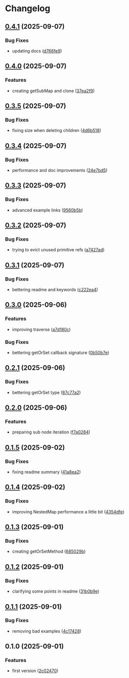 # Changelog

## [0.4.1](https://github.com/codibre/js-utils/compare/js-tuple@0.4.0...${npm.name}@0.4.1) (2025-09-07)

### Bug Fixes

* updating docs ([d766fe9](https://github.com/codibre/js-utils/commit/d766fe90aac6d657d7a59113d725996cd54e6e89))

## [0.4.0](https://github.com/codibre/js-utils/compare/js-tuple@0.3.5...${npm.name}@0.4.0) (2025-09-07)

### Features

* creating getSubMap and clone ([37ea2f9](https://github.com/codibre/js-utils/commit/37ea2f97b5cd0dff7ae0583502075eee49fb89b5))

## [0.3.5](https://github.com/codibre/js-utils/compare/js-tuple@0.3.4...${npm.name}@0.3.5) (2025-09-07)

### Bug Fixes

* fixing size when deleting children ([4d6b518](https://github.com/codibre/js-utils/commit/4d6b5184680846ecc5c8ae6e9c7c2fa150c6d2d8))

## [0.3.4](https://github.com/codibre/js-utils/compare/js-tuple@0.3.3...${npm.name}@0.3.4) (2025-09-07)

### Bug Fixes

* performance and doc improvements ([24e7bd5](https://github.com/codibre/js-utils/commit/24e7bd5992267f8d6ae02cbc5ca8dd3f48557bd3))

## [0.3.3](https://github.com/codibre/js-utils/compare/js-tuple@0.3.2...${npm.name}@0.3.3) (2025-09-07)

### Bug Fixes

* advanced example links ([9560b5b](https://github.com/codibre/js-utils/commit/9560b5b8a502075822fb431da49dac4bd3f628f5))

## [0.3.2](https://github.com/codibre/js-utils/compare/js-tuple@0.3.1...${npm.name}@0.3.2) (2025-09-07)

### Bug Fixes

* trying to evict unused primitive refs ([a7427ad](https://github.com/codibre/js-utils/commit/a7427ad8dd2d1676d07835ce6a77b115ddda92d1))

## [0.3.1](https://github.com/codibre/js-utils/compare/js-tuple@0.3.0...${npm.name}@0.3.1) (2025-09-07)

### Bug Fixes

* bettering readme and keywords ([c222ea4](https://github.com/codibre/js-utils/commit/c222ea4bc266e5c44f72bac8d8782152fba65bbc))

## [0.3.0](https://github.com/codibre/js-utils/compare/js-tuple@0.2.1...${npm.name}@0.3.0) (2025-09-06)

### Features

* improving traverse ([a7d180c](https://github.com/codibre/js-utils/commit/a7d180ce4d6b7ef5c3e878e527f19bda8e55ea31))

### Bug Fixes

* bettering getOrSet callback signature ([0b50b7e](https://github.com/codibre/js-utils/commit/0b50b7ede5bfa83f2477b6fe12e4b564b991a957))

## [0.2.1](https://github.com/codibre/js-utils/compare/js-tuple@0.2.0...${npm.name}@0.2.1) (2025-09-06)

### Bug Fixes

* bettering getOrSet type ([87c77a2](https://github.com/codibre/js-utils/commit/87c77a2bf4a5d7d35650de135dedd977594e7315))

## [0.2.0](https://github.com/codibre/js-utils/compare/js-tuple@0.1.5...${npm.name}@0.2.0) (2025-09-06)

### Features

* preparing sub node iteration ([f7a0284](https://github.com/codibre/js-utils/commit/f7a0284fa129c341c0cf626ec69f96cf93a530d4))

## [0.1.5](https://github.com/codibre/js-utils/compare/js-tuple@0.1.4...${npm.name}@0.1.5) (2025-09-02)

### Bug Fixes

* fixing readme summary ([41a8ea2](https://github.com/codibre/js-utils/commit/41a8ea2bd2a70c36a612889940d8015130dae48c))

## [0.1.4](https://github.com/codibre/js-utils/compare/js-tuple@0.1.3...${npm.name}@0.1.4) (2025-09-02)

### Bug Fixes

* improving NestedMap performance a little bit ([4354dfe](https://github.com/codibre/js-utils/commit/4354dfe065081d65e1c67951ff3e4c53704ff986))

## [0.1.3](https://github.com/codibre/js-utils/compare/js-tuple@0.1.2...${npm.name}@0.1.3) (2025-09-01)

### Bug Fixes

* creating getOrSetMethod ([685029b](https://github.com/codibre/js-utils/commit/685029be241a6b1d08c47f14da977caf4bdbade0))

## [0.1.2](https://github.com/codibre/js-utils/compare/js-tuple@0.1.1...${npm.name}@0.1.2) (2025-09-01)

### Bug Fixes

* clarifying some points in readme ([31b0b9e](https://github.com/codibre/js-utils/commit/31b0b9e5a4c80087b480813a26f6700e8fec9632))

## [0.1.1](https://github.com/codibre/js-utils/compare/js-tuple@0.1.0...${npm.name}@0.1.1) (2025-09-01)

### Bug Fixes

* removing bad examples ([4c17428](https://github.com/codibre/js-utils/commit/4c17428afccd74653e889c31fd39ae0728c49b50))

## 0.1.0 (2025-09-01)

### Features

* first version ([2c02470](https://github.com/codibre/js-utils/commit/2c024709c7dd1c0f900abbc4abbcabbb31b2b577))
